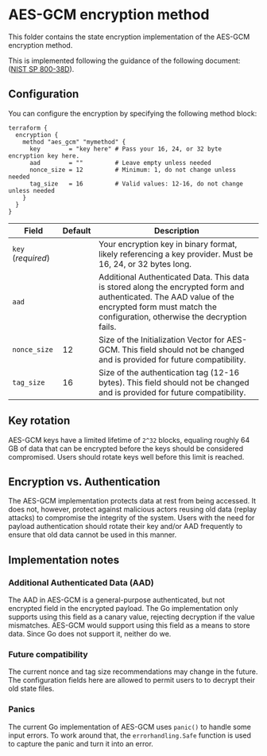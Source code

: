 # AES-GCM encryption method

This folder contains the state encryption implementation of the AES-GCM encryption method.

This is implemented following the guidance of the following document: ([NIST SP 800-38D](https://csrc.nist.gov/pubs/sp/800/38/d/final)).


## Configuration

You can configure the encryption by specifying the following method block:

```hcl2
terraform {
  encryption {
    method "aes_gcm" "mymethod" {
      key        = "key here" # Pass your 16, 24, or 32 byte encryption key here.
      aad        = ""         # Leave empty unless needed
      nonce_size = 12         # Minimum: 1, do not change unless needed
      tag_size   = 16         # Valid values: 12-16, do not change unless needed
    }
  }
}
```

| Field              | Default | Description                                                                                                                                                                                      |
|--------------------|---------|--------------------------------------------------------------------------------------------------------------------------------------------------------------------------------------------------|
| `key` (*required*) |         | Your encryption key in binary format, likely referencing a key provider. Must be 16, 24, or 32 bytes long.                                                                                       |
| `aad`              |         | Additional Authenticated Data. This data is stored along the encrypted form and authenticated. The AAD value of the encrypted form must match the configuration, otherwise the decryption fails. |
| `nonce_size`       | 12      | Size of the Initialization Vector for AES-GCM. This field should not be changed and is provided for future compatibility.                                                                        |
| `tag_size`         | 16      | Size of the authentication tag (12-16 bytes). This field should not be changed and is provided for future compatibility.                                                                         |

## Key rotation

AES-GCM keys have a limited lifetime of `2^32` blocks, equaling roughly 64 GB of data that can be encrypted before the keys should be considered compromised. Users should rotate keys well before this limit is reached.

## Encryption vs. Authentication

The AES-GCM implementation protects data at rest from being accessed. It does not, however, protect against malicious actors reusing old data (replay attacks) to compromise the integrity of the system. Users with the need for payload authentication should rotate their key and/or AAD frequently to ensure that old data cannot be used in this manner.


## Implementation notes

### Additional Authenticated Data (AAD)


The AAD in AES-GCM is a general-purpose authenticated, but not encrypted field in the encrypted payload. The Go implementation only supports using this field as a canary value, rejecting decryption if the value mismatches. AES-GCM would support using this field as a means to store data. Since Go does not support it, neither do we.

### Future compatibility

The current nonce and tag size recommendations may change in the future. The configuration fields here are allowed to permit users to to decrypt their old state files.

### Panics

The current Go implementation of AES-GCM uses `panic()` to handle some input errors. To work around that, the `errorhandling.Safe` function is used to capture the panic and turn it into an error.